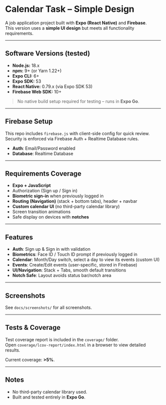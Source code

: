 # Calendar Task – Simple Design

A job application project built with **Expo (React Native)** and **Firebase**.  
This version uses a **simple UI design** but meets all functionality requirements.

---

## Software Versions (tested)

- **Node.js:** 18.x
- **npm:** 9+ (or Yarn 1.22+)
- **Expo CLI:** 6+
- **Expo SDK:** 53
- **React Native:** 0.79.x (via Expo SDK 53)
- **Firebase Web SDK:** 10+

> No native build setup required for testing – runs in **Expo Go**.

---

## Firebase Setup

This repo includes `firebase.js` with client-side config for quick review.  
Security is enforced via Firebase Auth + Realtime Database rules.

- **Auth**: Email/Password enabled
- **Database**: Realtime Database

---

## Requirements Coverage

- **Expo + JavaScript**
- Authorization (Sign up / Sign in)
- **Biometric sign-in** when previously logged in
- **Routing (Navigation)** (stack + bottom tabs), header + navbar
- **Custom calendar UI** (no third-party calendar library)
- Screen transition animations
- Safe display on devices with **notches**

---

## Features

- **Auth**: Sign up & Sign in with validation
- **Biometrics**: Face ID / Touch ID prompt if previously logged in
- **Calendar**: Month/Day switch, select a day to view its events (custom UI)
- **Events**: Create/Edit events (user-specific, stored in Firebase)
- **UI/Navigation**: Stack + Tabs, smooth default transitions
- **Notch Safe**: Layout avoids status bar/notch area

---

## Screenshots

See `docs/screenshots/` for all screenshots.

---

## Tests & Coverage

Test coverage report is included in the `coverage/` folder.  
Open `coverage/lcov-report/index.html` in a browser to view detailed results.

Current coverage: **>5%**.

---

## Notes

- No third-party calendar library used.
- Built and tested entirely in **Expo Go**.
